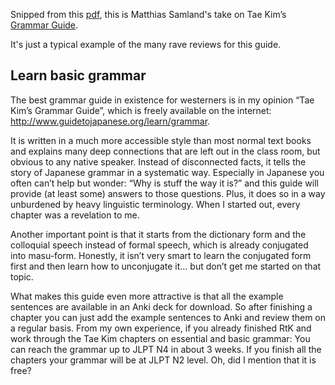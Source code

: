 Snipped from this [pdf](https://www2.mpia-hd.mpg.de/homes/samland/LearningJapanese.pdf),
this is Matthias Samland's take on Tae Kim’s [Grammar Guide](https://guidetojapanese.org/learn/grammar).

It's just a typical example of the many rave reviews for this guide.

Learn basic grammar
-------------------

The best grammar guide in existence for westerners is in my opinion “Tae Kim’s Grammar Guide”, which
is freely available on the internet: http://www.guidetojapanese.org/learn/grammar.

It is written in a much more accessible style than most normal text books and explains many deep
connections that are left out in the class room, but obvious to any native speaker. Instead of 
disconnected facts, it tells the story of Japanese grammar in a systematic way. Especially in Japanese you
often can’t help but wonder: “Why is stuff the way it is?” and this guide will provide (at least some)
answers to those questions. Plus, it does so in a way unburdened by heavy linguistic terminology. When I
started out, every chapter was a revelation to me.

Another important point is that it starts from the dictionary form and the colloquial speech instead of
formal speech, which is already conjugated into masu-form. Honestly, it isn’t very smart to learn the
conjugated form first and then learn how to unconjugate it… but don’t get me started on that topic.

What makes this guide even more attractive is that all the example sentences are available in an Anki
deck for download. So after finishing a chapter you can just add the example sentences to Anki and
review them on a regular basis. From my own experience, if you already finished RtK and work through
the Tae Kim chapters on essential and basic grammar: You can reach the grammar up to JLPT N4 in about
3 weeks. If you finish all the chapters your grammar will be at JLPT N2 level. Oh, did I mention that it is
free?
